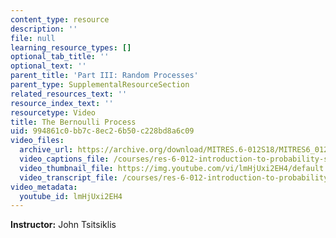 ```yaml
---
content_type: resource
description: ''
file: null
learning_resource_types: []
optional_tab_title: ''
optional_text: ''
parent_title: 'Part III: Random Processes'
parent_type: SupplementalResourceSection
related_resources_text: ''
resource_index_text: ''
resourcetype: Video
title: The Bernoulli Process
uid: 994861c0-bb7c-8ec2-6b50-c228bd8a6c09
video_files:
  archive_url: https://archive.org/download/MITRES.6-012S18/MITRES6_012S18_L21-02_300k.mp4
  video_captions_file: /courses/res-6-012-introduction-to-probability-spring-2018/8a0cb0c7e1875861bb223791ba4a23d6_lmHjUxi2EH4.vtt
  video_thumbnail_file: https://img.youtube.com/vi/lmHjUxi2EH4/default.jpg
  video_transcript_file: /courses/res-6-012-introduction-to-probability-spring-2018/2474fb6fe88b00facbc0873e1c1536d6_lmHjUxi2EH4.pdf
video_metadata:
  youtube_id: lmHjUxi2EH4
---
```


**Instructor:** John Tsitsiklis